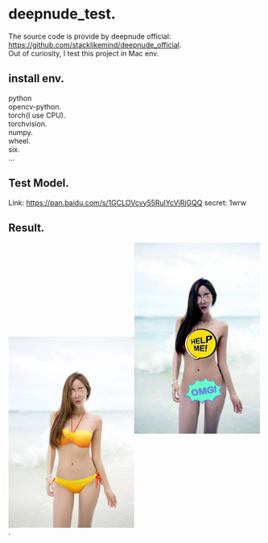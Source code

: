 # deepnude_test.  
The source code is provide by deepnude official: https://github.com/stacklikemind/deepnude_official.  
Out of curiosity, I test this project in Mac env.

## install env.  
python     
opencv-python.   
torch(I use CPU).   
torchvision.    
numpy.   
wheel.   
six.  
...   
## Test Model.  
Link: https://pan.baidu.com/s/1GCLOVcvy55RulYcViRjGQQ  secret: 1wrw

## Result.  
<div align=left><img src="https://github.com/2anchao/deepnude_test/blob/main/img_show/input1.jpg" width="250" height="380" <div align=center><img src="https://github.com/2anchao/deepnude_test/blob/main/img_show/show.jpeg" width="250" height="380" /></div>. 

